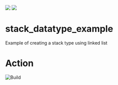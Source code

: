 

[![](https://github.com/probuilderz/stack_datatype_example/workflows/C%2FC%2B%2B%20CI/badge.svg?branch=bafino-patch-2)](https://github.com/probuilderz/stack_datatype_example/actions)
[![](https://github.com/probuilderz/stack_datatype_example/workflows/C%2FC%2B%2B%20CI/badge.svg?branch=bafino-patch-2)](https://github.com/probuilderz/stack_datatype_example/actions?query=workflow%3A%22C%2FC%2B%2B+CI%22)

# stack_datatype_example
Example of creating a stack type using linked list

# Action
![Build](https://github.com/probuilderz/stack_datatype_example/workflows/C%2FC%2B%2B%20CI/badge.svg)